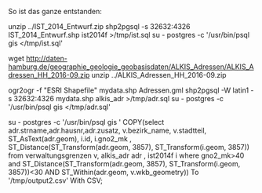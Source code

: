 So ist das ganze entstanden:

unzip ../IST_2014_Entwurf.zip 
shp2pgsql -s 32632:4326 IST_2014_Entwurf.shp ist2014f >/tmp/ist.sql
su - postgres -c '/usr/bin/psql gis </tmp/ist.sql'

wget http://daten-hamburg.de/geographie_geologie_geobasisdaten/ALKIS_Adressen/ALKIS_Adressen_HH_2016-09.zip
unzip ../ALKIS_Adressen_HH_2016-09.zip 

ogr2ogr -f "ESRI Shapefile" mydata.shp Adressen.gml
shp2pgsql -W latin1 -s 32632:4326 mydata.shp alkis_adr >/tmp/adr.sql
su - postgres -c '/usr/bin/psql gis </tmp/adr.sql'

su - postgres -c '/usr/bin/psql gis '
COPY(select adr.strname,adr.hausnr,adr.zusatz, v.bezirk_name, v.stadtteil, ST_AsText(adr.geom), i.id, i.gno2_mk , ST_Distance(ST_Transform(adr.geom, 3857), ST_Transform(i.geom, 3857)) from verwaltungsgrenzen v, alkis_adr adr , ist2014f i where gno2_mk>40 and ST_Distance(ST_Transform(adr.geom, 3857), ST_Transform(i.geom, 3857))<30 AND ST_Within(adr.geom, v.wkb_geometry)) To '/tmp/output2.csv' With CSV;
